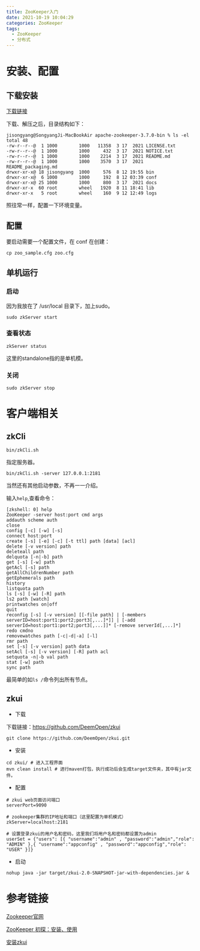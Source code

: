 ```yaml
---
title: ZooKeeper入门
date: 2021-10-19 10:04:29
categories: ZooKeeper
tags:
  - ZooKeeper
  - 分布式
---
```




# 安装、配置


## 下载安装

[下载链接](https://www.apache.org/dyn/closer.lua/zookeeper/zookeeper-3.7.0/apache-zookeeper-3.7.0-bin.tar.gz)

下载、解压之后，目录结构如下：

```shell
jisongyang@SongyangJi-MacBookAir apache-zookeeper-3.7.0-bin % ls -el
total 48
-rw-r--r--@  1 1000        1000   11358  3 17  2021 LICENSE.txt
-rw-r--r--@  1 1000        1000     432  3 17  2021 NOTICE.txt
-rw-r--r--@  1 1000        1000    2214  3 17  2021 README.md
-rw-r--r--@  1 1000        1000    3570  3 17  2021 README_packaging.md
drwxr-xr-x@ 18 jisongyang  1000     576  8 12 19:55 bin
drwxr-xr-x@  6 1000        1000     192  8 12 03:39 conf
drwxr-xr-x@ 25 1000        1000     800  3 17  2021 docs
drwxr-xr-x  60 root        wheel   1920  8 11 18:41 lib
drwxr-xr-x   5 root        wheel    160  9 12 12:49 logs
```

照往常一样，配置一下环境变量。


## 配置

要启动需要一个配置文件，在 conf 在创建：

```shell
cp zoo_sample.cfg zoo.cfg
```

## 单机运行

### 启动
因为我放在了 /usr/local 目录下，加上sudo。
```shell
sudo zkServer start
````

### 查看状态
```
zkServer status
```
这里的standalone指的是单机模。

### 关闭
```shell
sudo zkServer stop
```



# 客户端相关

## zkCli
```shell
bin/zkCli.sh
```
指定服务器。
```shell
bin/zkCli.sh -server 127.0.0.1:2181
````

当然还有其他启动参数，不再一一介绍。

输入`help`,查看命令：

```
[zkshell: 0] help
ZooKeeper -server host:port cmd args
addauth scheme auth
close
config [-c] [-w] [-s]
connect host:port
create [-s] [-e] [-c] [-t ttl] path [data] [acl]
delete [-v version] path
deleteall path
delquota [-n|-b] path
get [-s] [-w] path
getAcl [-s] path
getAllChildrenNumber path
getEphemerals path
history
listquota path
ls [-s] [-w] [-R] path
ls2 path [watch]
printwatches on|off
quit
reconfig [-s] [-v version] [[-file path] | [-members serverID=host:port1:port2;port3[,...]*]] | [-add serverId=host:port1:port2;port3[,...]]* [-remove serverId[,...]*]
redo cmdno
removewatches path [-c|-d|-a] [-l]
rmr path
set [-s] [-v version] path data
setAcl [-s] [-v version] [-R] path acl
setquota -n|-b val path
stat [-w] path
sync path
```



最简单的如`ls /`命令列出所有节点。







## zkui



+ 下载

下载链接：https://github.com/DeemOpen/zkui

```shell
git clone https://github.com/DeemOpen/zkui.git
```



+ 安装

```shell
cd zkui/ # 进入工程界面
mvn clean install # 进行maven打包，执行成功后会生成target文件夹，其中有jar文件。
```



+ 配置

```shell
# zkui web页面访问端口
serverPort=9090

# zookeeper集群的IP地址和端口（这里配置为单机模式）
zkServer=localhost:2181

# 设置登录zkui的用户名和密码，这里我们将用户名和密码都设置为admin
userSet = {"users": [{ "username":"admin" , "password":"admin","role": "ADMIN" },{ "username":"appconfig" , "password":"appconfig","role": "USER" }]}
```



+ 启动

```shell
nohup java -jar target/zkui-2.0-SNAPSHOT-jar-with-dependencies.jar &
```






# 参考链接

[Zookeeper官网](https://zookeeper.apache.org/)

[ZooKeeper 初探：安装、使用](http://ningg.top/zookeeper-getting-started/)

[安装zkui](https://www.jianshu.com/p/746799d3db07)

